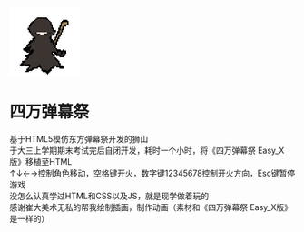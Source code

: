 ![ico](https://github.com/Long-Zixuan/FortyThousand/blob/master/FortyThousand2.0/src/boss1.png)

# 四万弹幕祭

基于HTML5模仿东方弹幕祭开发的狮山  
于大三上学期期末考试完后自闭开发，耗时一个小时，将《四万弹幕祭 Easy_X版》移植至HTML  
↑↓←→控制角色移动，空格键开火，数字键12345678控制开火方向，Esc键暂停游戏  
没怎么认真学过HTML和CSS以及JS，就是现学做着玩的  
感谢崔大美术无私的帮我绘制插画，制作动画（素材和《四万弹幕祭 Easy_X版》是一样的）  
